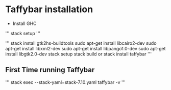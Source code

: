 
# Taffybar installation

* Install GHC

'''
stack setup
'''

'''
stack install gtk2hs-buildtools
sudo apt-get install libcairo2-dev
sudo apt-get install libxml2-dev
sudo apt-get install libpango1.0-dev
sudo apt-get install libgtk2.0-dev
stack setup
stack build or stack install taffybar
'''

## First Time running Taffybar

'''
stack exec --stack-yaml=stack-7.10.yaml taffybar -v
'''